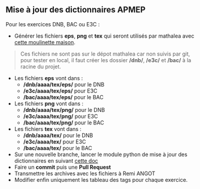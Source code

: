 ## Mise à jour des dictionnaires APMEP

Pour les exercices DNB, BAC ou E3C :

- Générer les fichiers **eps**, **png** et **tex** qui seront utilisés par mathalea avec [cette moulinette maison](https://github.com/slozano54/projetDNB).

> Ces fichiers ne sont pas sur le dépot mathalea car non suivis par git, pour tester en local, il faut créer les dossier **/dnb/**, **/e3c/** et **/bac/** à la racine du projet.

- Les fichiers **eps** vont dans :
    - **/dnb/aaaa/tex/eps/** pour le DNB
    - **/e3c/aaaa/tex/eps/** pour E3C
    - **/bac/aaaa/tex/eps/** pour le BAC
- Les fichiers **png** vont dans :
    - **/dnb/aaaa/tex/png/** pour le DNB
    - **/e3c/aaaa/tex/png/** pour E3C
    - **/bac/aaaa/tex/png/** pour le BAC
- Les fichiers **tex** vont dans :
    - **/dnb/aaaa/tex/** pour le DNB
    - **/e3c/aaaa/tex/** pour E3C
    - **/bac/aaaa/tex/** pour le BAC
- Sur une nouvelle branche, lancer le module python de mise à jour des dictionnaires en suivant [cette doc](dicosDnbBacE3c/index.html)
- Faire un **commit** puis une **Pull Request**
- Transmettre les archives avec les fichiers à Remi ANGOT
- Modifier enfin uniquement les tableau des tags pour chaque exercice.
